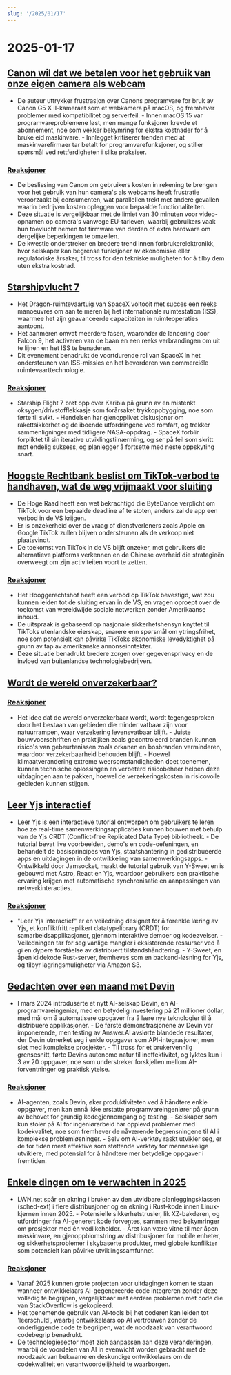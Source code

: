 ```yaml
---
slug: '/2025/01/17'
---
```


# 2025-01-17

## [Canon wil dat we betalen voor het gebruik van onze eigen camera als webcam](https://romanzipp.com/blog/no-you-cant-use-your-6299-canon-camera-as-a-webcam)

- De auteur uttrykker frustrasjon over Canons programvare for bruk av Canon G5 X II-kameraet som et webkamera på macOS, og fremhever problemer med kompatibilitet og serverfeil. - Innen macOS 15 var programvareproblemene løst, men mange funksjoner krevde et abonnement, noe som vekker bekymring for ekstra kostnader for å bruke eid maskinvare. - Innlegget kritiserer trenden med at maskinvarefirmaer tar betalt for programvarefunksjoner, og stiller spørsmål ved rettferdigheten i slike praksiser.

### [Reaksjoner](https://news.ycombinator.com/item?id=42735393)

- De beslissing van Canon om gebruikers kosten in rekening te brengen voor het gebruik van hun camera's als webcams heeft frustratie veroorzaakt bij consumenten, wat parallellen trekt met andere gevallen waarin bedrijven kosten opleggen voor bepaalde functionaliteiten.
- Deze situatie is vergelijkbaar met de limiet van 30 minuten voor video-opnamen op camera's vanwege EU-tarieven, waarbij gebruikers vaak hun toevlucht nemen tot firmware van derden of extra hardware om dergelijke beperkingen te omzeilen.
- De kwestie onderstreker en bredere trend innen forbrukerelektronikk, hvor selskaper kan begrense funksjoner av økonomiske eller regulatoriske årsaker, til tross for den tekniske muligheten for å tilby dem uten ekstra kostnad.

## [Starshipvlucht 7](https://www.spacex.com/launches/mission/?missionId=starship-flight-7?submit)

- Het Dragon-ruimtevaartuig van SpaceX voltooit met succes een reeks manoeuvres om aan te meren bij het internationale ruimtestation (ISS), waarmee het zijn geavanceerde capaciteiten in ruimteoperaties aantoont.
- Het aanmeren omvat meerdere fasen, waaronder de lancering door Falcon 9, het activeren van de baan en een reeks verbrandingen om uit te lijnen en het ISS te benaderen.
- Dit evenement benadrukt de voortdurende rol van SpaceX in het ondersteunen van ISS-missies en het bevorderen van commerciële ruimtevaarttechnologie.

### [Reaksjoner](https://news.ycombinator.com/item?id=42731091)

- Starship Flight 7 brøt opp over Karibia på grunn av en mistenkt oksygen/drivstofflekkasje som forårsaket trykkoppbygging, noe som førte til svikt. - Hendelsen har gjenopplivet diskusjoner om rakettsikkerhet og de iboende utfordringene ved romfart, og trekker sammenligninger med tidligere NASA-oppdrag. - SpaceX forblir forpliktet til sin iterative utviklingstilnærming, og ser på feil som skritt mot endelig suksess, og planlegger å fortsette med neste oppskyting snart.

## [Hoogste Rechtbank beslist om TikTok-verbod te handhaven, wat de weg vrijmaakt voor sluiting](https://www.cnbc.com/2025/01/17/supreme-court-rules-to-uphold-tiktok-ban.html)

- De Hoge Raad heeft een wet bekrachtigd die ByteDance verplicht om TikTok voor een bepaalde deadline af te stoten, anders zal de app een verbod in de VS krijgen.
- Er is onzekerheid over de vraag of dienstverleners zoals Apple en Google TikTok zullen blijven ondersteunen als de verkoop niet plaatsvindt.
- De toekomst van TikTok in de VS blijft onzeker, met gebruikers die alternatieve platforms verkennen en de Chinese overheid die strategieën overweegt om zijn activiteiten voort te zetten.

### [Reaksjoner](https://news.ycombinator.com/item?id=42738464)

- Het Hooggerechtshof heeft een verbod op TikTok bevestigd, wat zou kunnen leiden tot de sluiting ervan in de VS, en vragen oproept over de toekomst van wereldwijde sociale netwerken zonder Amerikaanse inhoud.
- De uitspraak is gebaseerd op nasjonale sikkerhetshensyn knyttet til TikToks utenlandske eierskap, snarere enn spørsmål om ytringsfrihet, noe som potensielt kan påvirke TikToks økonomiske levedyktighet på grunn av tap av amerikanske annonseinntekter.
- Deze situatie benadrukt bredere zorgen over gegevensprivacy en de invloed van buitenlandse technologiebedrijven.

## [Wordt de wereld onverzekerbaar?](https://charleshughsmith.substack.com/p/is-the-world-becoming-uninsurable)

### [Reaksjoner](https://news.ycombinator.com/item?id=42732728)

- Het idee dat de wereld onverzekerbaar wordt, wordt tegengesproken door het bestaan van gebieden die minder vatbaar zijn voor natuurrampen, waar verzekering levensvatbaar blijft. - Juiste bouwvoorschriften en praktijken zoals gecontroleerd branden kunnen risico's van gebeurtenissen zoals orkanen en bosbranden verminderen, waardoor verzekerbaarheid behouden blijft. - Hoewel klimaatverandering extreme weersomstandigheden doet toenemen, kunnen technische oplossingen en verbeterd risicobeheer helpen deze uitdagingen aan te pakken, hoewel de verzekeringskosten in risicovolle gebieden kunnen stijgen.

## [Leer Yjs interactief](https://learn.yjs.dev/)

- Leer Yjs is een interactieve tutorial ontworpen om gebruikers te leren hoe ze real-time samenwerkingsapplicaties kunnen bouwen met behulp van de Yjs CRDT (Conflict-free Replicated Data Type) bibliotheek. - De tutorial bevat live voorbeelden, demo's en code-oefeningen, en behandelt de basisprincipes van Yjs, staatshantering in gedistribueerde apps en uitdagingen in de ontwikkeling van samenwerkingsapps. - Ontwikkeld door Jamsocket, maakt de tutorial gebruik van Y-Sweet en is gebouwd met Astro, React en Yjs, waardoor gebruikers een praktische ervaring krijgen met automatische synchronisatie en aanpassingen van netwerkinteracties.

### [Reaksjoner](https://news.ycombinator.com/item?id=42731582)

- "Leer Yjs interactief" er en veiledning designet for å forenkle læring av Yjs, et konfliktfritt replikert datatypelibrary (CRDT) for samarbeidsapplikasjoner, gjennom interaktive demoer og kodeøvelser. - Veiledningen tar for seg vanlige mangler i eksisterende ressurser ved å gi en dypere forståelse av distribuert tilstandshåndtering. - Y-Sweet, en åpen kildekode Rust-server, fremheves som en backend-løsning for Yjs, og tilbyr lagringsmuligheter via Amazon S3.

## [Gedachten over een maand met Devin](https://www.answer.ai/posts/2025-01-08-devin.html)

- I mars 2024 introduserte et nytt AI-selskap Devin, en AI-programvareingeniør, med en betydelig investering på 21 millioner dollar, med mål om å automatisere oppgaver fra å lære nye teknologier til å distribuere applikasjoner. - De første demonstrasjonene av Devin var imponerende, men testing av Answer.AI avslørte blandede resultater, der Devin utmerket seg i enkle oppgaver som API-integrasjoner, men slet med komplekse prosjekter. - Til tross for et brukervennlig grensesnitt, førte Devins autonome natur til ineffektivitet, og lyktes kun i 3 av 20 oppgaver, noe som understreker forskjellen mellom AI-forventninger og praktisk ytelse.

### [Reaksjoner](https://news.ycombinator.com/item?id=42734681)

- AI-agenten, zoals Devin, øker produktiviteten ved å håndtere enkle oppgaver, men kan ennå ikke erstatte programvareingeniører på grunn av behovet for grundig kodegjennomgang og testing. - Selskaper som kun stoler på AI for ingeniørarbeid har opplevd problemer med kodekvalitet, noe som fremhever de nåværende begrensningene til AI i komplekse problemløsninger. - Selv om AI-verktøy raskt utvikler seg, er de for tiden mest effektive som støttende verktøy for menneskelige utviklere, med potensial for å håndtere mer betydelige oppgaver i fremtiden.

## [Enkele dingen om te verwachten in 2025](https://lwn.net/Articles/1003780/)

- LWN.net spår en økning i bruken av den utvidbare planleggingsklassen (sched-ext) i flere distribusjoner og en økning i Rust-kode innen Linux-kjernen innen 2025. - Potensielle sikkerhetstrusler, lik XZ-bakdøren, og utfordringer fra AI-generert kode forventes, sammen med bekymringer om prosjekter med én vedlikeholder. - Året kan være vitne til mer åpen maskinvare, en gjenoppblomstring av distribusjoner for mobile enheter, og sikkerhetsproblemer i skybaserte produkter, med globale konflikter som potensielt kan påvirke utviklingssamfunnet.

### [Reaksjoner](https://news.ycombinator.com/item?id=42731962)

- Vanaf 2025 kunnen grote projecten voor uitdagingen komen te staan wanneer ontwikkelaars AI-gegenereerde code integreren zonder deze volledig te begrijpen, vergelijkbaar met eerdere problemen met code die van StackOverflow is gekopieerd.
- Het toenemende gebruik van AI-tools bij het coderen kan leiden tot 'leerschuld', waarbij ontwikkelaars op AI vertrouwen zonder de onderliggende code te begrijpen, wat de noodzaak van verantwoord codebegrip benadrukt.
- De technologiesector moet zich aanpassen aan deze veranderingen, waarbij de voordelen van AI in evenwicht worden gebracht met de noodzaak van bekwame en deskundige ontwikkelaars om de codekwaliteit en verantwoordelijkheid te waarborgen.

<head>
  <meta property="og:title" content="Canon wil dat we betalen voor het gebruik van onze eigen camera als webcam" />
  <meta property="og:type" content="website" />
  <meta property="og:image" content="https://og.cho.sh/api/og/?title=Canon%20wil%20dat%20we%20betalen%20voor%20het%20gebruik%20van%20onze%20eigen%20camera%20als%20webcam&subheading=fredag%2017.%20januar%202025%3A%20Sammendrag%20av%20Hacker%20News" />
</head>
